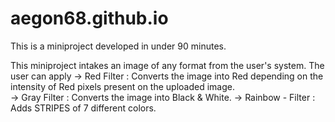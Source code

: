 # aegon68.github.io

This is a miniproject developed in under 90 minutes.

This miniproject intakes an image of any format from the user's system. The user can apply
-> Red Filter : Converts the image into Red depending on the intensity of Red pixels present on the uploaded image.  
-> Gray Filter : Converts the image into Black & White.
-> Rainbow - Filter : Adds STRIPES of 7 different colors.
